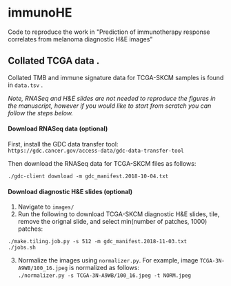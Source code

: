 # immunoHE

Code to reproduce the work in "Prediction of immunotherapy response correlates from melanoma diagnostic H&E images"


## Collated TCGA data . 

Collated TMB and immune signature data for TCGA-SKCM samples is found in ```data.tsv``` . 



*Note, RNASeq and H&E slides are not needed to reproduce the figures in the manuscript, however if you would like to start from scratch you can follow the steps below.*


#### Download RNASeq data (optional) 

First, install the GDC data transfer tool:  
```https://gdc.cancer.gov/access-data/gdc-data-transfer-tool```  

Then download the RNASeq data for TCGA-SKCM files as follows:  

```./gdc-client download -m gdc_manifest.2018-10-04.txt```

#### Download diagnostic H&E slides (optional)

1) Navigate to ```images/```  
2) Run the following to download TCGA-SKCM diagnostic H&E slides, tile, remove the orignal slide, and select min(number of patches, 1000) patches:
```
./make.tiling.job.py -s 512 -m gdc_manifest.2018-11-03.txt
./jobs.sh
```

3) Normalize the images using ```normalizer.py```.  For example, image ```TCGA-3N-A9WB/100_16.jpeg``` is normalized as follows:  
```./normalizer.py -s TCGA-3N-A9WB/100_16.jpeg -t NORM.jpeg```
